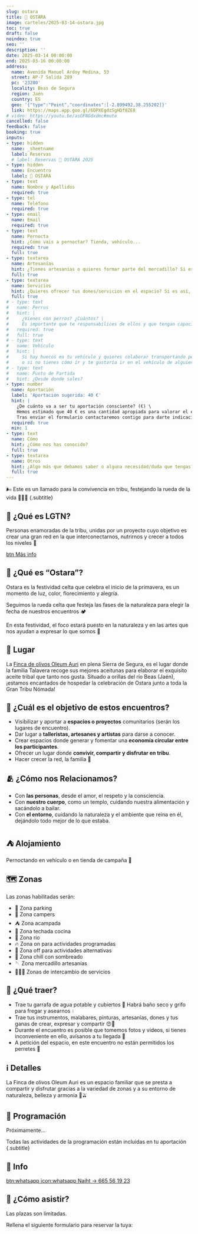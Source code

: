 ```yaml
---
slug: ostara
title: 🌈 OSTARA
image: carteles/2025-03-14-ostara.jpg
toc: true
draft: false
noindex: true
seo: ''
description: ''
date: 2025-03-14 00:00:00
end: 2025-03-16 00:00:00
address:
  name: Avenida Manuel Ardoy Medina, 53
  street: AP-7 Salida 289
  pc: '23280'
  locality: Beas de Segura
  region: Jaén
  country: ES
  geo: '{"type":"Point","coordinates":[-2.899492,38.255202]}'
  link: https://maps.app.goo.gl/6DPXEgdzSgHDf8ZE8
# video: https://youtu.be/asGFNGdxdmc#mute
cancelled: false
feedback: false
booking: true
inputs:
- type: hidden
  name: _sheetname
  label: Reservas
  # label: Reservas 🌈 OSTARA 2025
- type: hidden
  name: Encuentro
  label: 🌈 OSTARA
- type: text
  name: Nombre y Apellidos
  required: true
- type: tel
  name: Teléfono
  required: true
- type: email
  name: Email
  required: true
- type: text
  name: Pernocta
  hint: ¿Cómo vais a pernoctar? Tienda, vehículo...
  required: true
  full: true
- type: textarea
  name: Artesanías
  hint: ¿Tienes artesanías o quieres formar parte del mercadillo? Si es así, cuéntanos cuales son
  full: true
- type: textarea
  name: Servicios
  hint: ¿Quieres ofrecer tus dones/servicios en el espacio? Si es así, cuéntanos cuales son
  full: true
# - type: text
#   name: Perros
#   hint: |
#     ¿Vienes con perros? ¿Cuántos? \
#     Es importante que te responsabilices de ellos y que tengan capacidad de convivencia con otras personas y perros.
#   required: true
#   full: true
# - type: text
#   name: Vehículo
#   hint: |
#     Si hay huecos en tu vehículo y quieres colaborar transportando personas, indícanos de cuantas plazas dispones \
#     o si no tienes cómo ir y te gustaría ir en el vehículo de alguien, indícalo
# - type: text
#   name: Punto de Partida
#   hint: ¿Desde donde sales?
- type: number
  name: Aportación
  label: 'Aportación sugerida: 40 €'
  hint: |
    ¿De cuánto va a ser tu aportación consciente? (€) \
    Hemos estimado que 40 € es una cantidad apropiada para valorar el espacio, las actividades, el trabajo del equipo y para permitir que LGTN continúe expandiendo esta hermosa red y sus encuentros. Tu contribución, sea cual sea, será valorada y apreciada. \
    Tras enviar el formulario contactaremos contigo para darte indicaciones.
  required: true
  min: 1
- type: text
  name: Cómo
  hint: ¿Cómo nos has conocido?
  full: true
- type: textarea
  name: Otros
  hint: ¿Algo más que debamos saber o alguna necesidad/duda que tengas?
  full: true
---
```


🌬️ Este es un llamado para la convivencia en tribu, festejando la rueda de la vida 🌈🌻🌸
{.subtitle}


## 👣 ¿Qué es LGTN?

Personas enamoradas de la tribu, unidas por un proyecto cuyo objetivo es crear una gran red en la que interconectarnos, nutrirnos y crecer a todos los niveles 🚀

[btn Más info](/#proyecto)


## 🌈 ¿Qué es “Ostara”?

Ostara es la festividad celta que celebra el inicio de la primavera, es un momento de luz, color, florecimiento y alegría.

Seguimos la rueda celta que festeja las fases de la naturaleza para elegir la fecha de nuestros encuentros 🏕️

En esta festividad, el foco estará puesto en la naturaleza y en las artes que nos ayudan a expresar lo que somos 🎨


## 📍 Lugar

La [Finca de olivos Oleum Auri](https://maps.app.goo.gl/6DPXEgdzSgHDf8ZE8 "nofollow") en plena Sierra de Segura, es el lugar donde la familia Talavera recoge sus mejores aceitunas para elaborar el exquisito aceite tribal que tanto nos gusta. Situado a orillas del río Beas (Jaén), ¡estamos encantados de hospedar la celebración de Ostara junto a toda la Gran Tribu Nómada!


## 🎯 ¿Cuál es el objetivo de estos encuentros?

- Visibilizar y aportar a **espacios o proyectos** comunitarios (serán los lugares de encuentro).
- Dar lugar a **talleristas, artesanes y artistas** para darse a conocer.
- Crear espacios donde generar y fomentar una **economía circular entre los participantes**.
- Ofrecer un lugar donde **convivir, compartir y disfrutar en tribu**.
- Hacer crecer la red, la familia 🤍


## 🫂 ¿Cómo nos Relacionamos?

- Con **las personas**, desde el amor, el respeto y la consciencia.
- Con **nuestro cuerpo**, como un templo, cuidando nuestra alimentación y sacándolo a bailar.
- Con **el entorno**, cuidando la naturaleza y el ambiente que reina en él, dejándolo todo mejor de lo que estaba.


## ⛺ Alojamiento

Pernoctando en vehículo o en tienda de campaña 🩷


<!--
## 🫕 Comida

Contaremos con servicio de comida y bebida saludables preparadas con amor a precios asequibles.

También puedes traer la tuya para ti o para compartir.
-->


## 🗺️ Zonas

Las zonas habilitadas serán:

- 🚗 Zona parking
- 🚐 Zona campers
- ⛺ Zona acampada
- 🍴 Zona techada cocina
- 🐋 Zona río
- 🔥 Zona on para actividades programadas
- 🧩 Zona off para actividades alternativas
- 💞 Zona chill con sombreado
- 🪡 Zona mercadillo artesanías
- 💆🏽‍♀️ Zonas de intercambio de servicios


## 🎒 ¿Qué traer?

- Trae tu garrafa de agua potable y cubiertos 🙏 Habrá baño seco y grifo para fregar y asearnos 💧
- Trae tus instrumentos, malabares, pinturas,  artesanías, dones y tus ganas de crear, expresar y compartir 😍🥰
- Durante el encuentro es posible que tomemos fotos y vídeos, si tienes inconveniente en ello, avísanos a tu llegada 📸
- A petición del espacio, en este encuentro no están permitidos los perretes 🐾


## ℹ️ Detalles

La Finca de olivos Oleum Auri es un espacio familiar que se presta a compartir y disfrutar gracias a la variedad de zonas y a su entorno de naturaleza, belleza y armonía 🌳🫒


## 📅 Programación

Próximamente...

<!--
| Día         | Hora          | ⭐️ | Actividad                                 |
| ----------- | ------------- | -- | ----------------------------------------- |
| **Viernes** | 18:00         | 🚀 | Aterrizaje                                |
|             | 21:00         | 🫕 | Cena                                      |
|             | 22:00         | 🫶 | Espectáculo y Bienvenida                  |
|             | 23:00         | 🎸 | Concierto Eli                             |
|             | 00:00         | 🔥 | Espectáculo de fuego y música             |
| **Sábado**  | 10:00         | 🥞 | Desayuno                                  |
|             | 11:00         | 🧚🏽 | Círculo de dones                          |
|             | 12:30 - 14:00 | 🗣️ | Taller Jacas                              |
|             | 14:30         | 🫕 | Comida                                    |
|             | 16:30         | 🤡 | Taller Clown                              |
|             | 18:30         | 🪇 | Taller Musical                            |
|             | 20:30         | 🎙️ | Concierto Maat Lam Gaia                   |
|             | 21:30         | 🥙 | Cena                                      |
|             | 22:30         | 🌸 | Ritual Samhain                            |
|             | 00:00 - 02:00 | 🕺 | Danza Tribal                              |
| **Domingo** | 10:00         | 🥞 | Desayuno                                  |
|             | 11:00 - 12:30 | 🎭 | Teatro del Ser                            |
|             | 13:00         | 🫂 | Círculo de cierre                         |
|             | 14:00         | 🫕 | Comida                                    |
|             | 16:00         | 🌠 | Performance                               |
|             | 17:00         | 🌸 | Micro Abierto Poesía                      |
|             | 18:00         | 🎷 | Concierto Monty y Jam                     |
|             | 21:00         | 🥙 | Cena                                      |
| **Lunes**   |               | 👨‍🌾 | Voluntariado para la recogida del espacio |
-->

Todas las actividades de la programación están incluidas en tu aportación
{.subtitle}


## 📲 Info

[btn:whatsapp icon:whatsapp Naiht → 665 56 19 23](https://wa.me/34665561923 "nofollow")


## 📝 ¿Cómo asistir?

Las plazas son limitadas.

Rellena el siguiente formulario para reservar la tuya:
